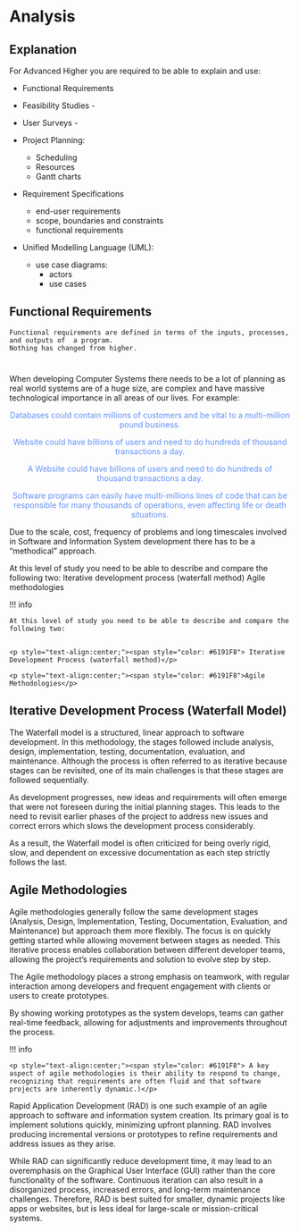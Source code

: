 # Analysis


## Explanation

For Advanced Higher you are required to be able to explain and use:

* Functional Requirements
* Feasibility Studies - 
* User Surveys - 
* Project Planning:
	* Scheduling
	* Resources
	* Gantt charts

* Requirement Specifications
	* end-user requirements
	* scope, boundaries and constraints
	* functional requirements

* Unified Modelling Language (UML):
	* use case diagrams:
		* actors
		* use cases



## Functional Requirements

``` info
Functional requirements are defined in terms of the inputs, processes, and outputs of  a program.
Nothing has changed from higher.
```

# 

When developing Computer Systems there needs to be a lot of planning as real world systems are of a huge size, are complex and have massive technological importance in all areas of our lives. For example:

<p style="text-align:center;"><span style="color: #6191F8"> Databases could contain millions of customers and be vital to a multi-million pound business.</p>

<p style="text-align:center;"><span style="color: #6191F8"> Website could have billions of users and need to do hundreds of thousand transactions a day.  </p>

<p style="text-align:center;"><span style="color: #6191F8"> A Website could have billions of users and need to do hundreds of thousand transactions a day. </p>

<p style="text-align:center;"><span style="color: #6191F8"> Software programs can easily have multi-millions lines of code that can be responsible for many thousands of operations, even affecting life or death situations.</p>

Due to the scale, cost, frequency of problems and long timescales involved in Software and Information System development there has to be a “methodical” approach.  

At this level of study you need to be able to describe and compare the following two:
Iterative development process (waterfall method)
Agile methodologies

!!! info

	At this level of study you need to be able to describe and compare the following two:

	
	<p style="text-align:center;"><span style="color: #6191F8"> Iterative Development Process (waterfall method)</p>

	<p style="text-align:center;"><span style="color: #6191F8">Agile Methodologies</p>
	

## Iterative Development Process (Waterfall Model) 


The Waterfall model is a structured, linear approach to software development. In this methodology, the stages followed include analysis, design, implementation, testing, documentation, evaluation, and maintenance. Although the process is often referred to as iterative because stages can be revisited, one of its main challenges is that these stages are followed sequentially.

As development progresses, new ideas and requirements will often emerge that were not foreseen during the initial planning stages. This leads to the need to revisit earlier phases of the project to address new issues and correct errors which slows the development process considerably. 

As a result, the Waterfall model is often criticized for being overly rigid, slow, and dependent on excessive documentation as each step strictly follows the last.

##  Agile Methodologies

Agile methodologies generally follow the same development stages (Analysis, Design, Implementation, Testing, Documentation, Evaluation, and Maintenance) but approach them more flexibly. The focus is on quickly getting started while allowing movement between stages as needed. This iterative process enables collaboration between different developer teams, allowing the project’s requirements and solution to evolve step by step.

The Agile methodology places a strong emphasis on teamwork, with regular interaction among developers and frequent engagement with clients or users to create prototypes. 

By showing working prototypes as the system develops, teams can gather real-time feedback, allowing for adjustments and improvements throughout the process. 

!!! info
	
	<p style="text-align:center;"><span style="color: #6191F8"> A key aspect of agile methodologies is their ability to respond to change, recognizing that requirements are often fluid and that software projects are inherently dynamic.)</p>

Rapid Application Development (RAD) is one such example of an agile approach to software and information system creation. Its primary goal is to implement solutions quickly, minimizing upfront planning. RAD involves producing incremental versions or prototypes to refine requirements and address issues as they arise.

While RAD can significantly reduce development time, it may lead to an overemphasis on the Graphical User Interface (GUI) rather than the core functionality of the software. Continuous iteration can also result in a disorganized process, increased errors, and long-term maintenance challenges. Therefore, RAD is best suited for smaller, dynamic projects like apps or websites, but is less ideal for large-scale or mission-critical systems.
